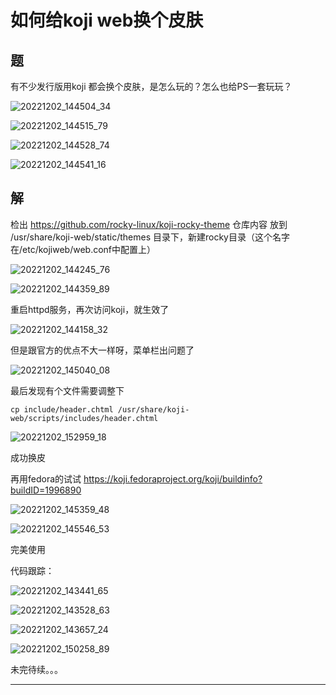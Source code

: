 # 如何给koji web换个皮肤

## 题

有不少发行版用koji 都会换个皮肤，是怎么玩的？怎么也给PS一套玩玩？

![20221202_144504_34](image/20221202_144504_34.png)

![20221202_144515_79](image/20221202_144515_79.png)

![20221202_144528_74](image/20221202_144528_74.png)

![20221202_144541_16](image/20221202_144541_16.png)


## 解


检出 <https://github.com/rocky-linux/koji-rocky-theme> 仓库内容
放到 /usr/share/koji-web/static/themes 目录下，新建rocky目录（这个名字在/etc/kojiweb/web.conf中配置上）

![20221202_144245_76](image/20221202_144245_76.png)

![20221202_144359_89](image/20221202_144359_89.png)

重启httpd服务，再次访问koji，就生效了

![20221202_144158_32](image/20221202_144158_32.png)

但是跟官方的优点不大一样呀，菜单栏出问题了

![20221202_145040_08](image/20221202_145040_08.png)

最后发现有个文件需要调整下

```
cp include/header.chtml /usr/share/koji-web/scripts/includes/header.chtml
```

![20221202_152959_18](image/20221202_152959_18.png)

成功换皮

再用fedora的试试 <https://koji.fedoraproject.org/koji/buildinfo?buildID=1996890>

![20221202_145359_48](image/20221202_145359_48.png)

![20221202_145546_53](image/20221202_145546_53.png)

完美使用


代码跟踪：

![20221202_143441_65](image/20221202_143441_65.png)

![20221202_143528_63](image/20221202_143528_63.png)

![20221202_143657_24](image/20221202_143657_24.png)





![20221202_150258_89](image/20221202_150258_89.png)




未完待续。。。

































































---

